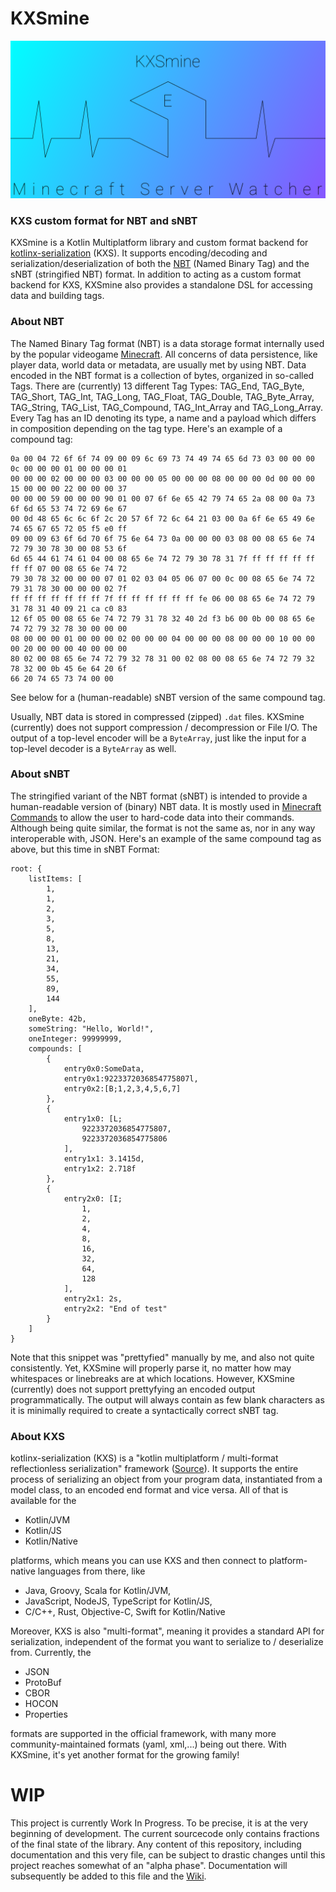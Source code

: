 # KXSmine

![KXSmine Banner Logo](banner/msw-extras-kxsmine-light-large.png "KXSmine")

### KXS custom format for NBT and sNBT
KXSmine is a Kotlin Multiplatform library and custom format backend for [kotlinx-serialization](https://github.com/Kotlin/kotlinx.serialization "kotlinx-serialization GitHub Repository") (KXS).
It supports encoding/decoding and serialization/deserialization of both the [NBT](https://minecraft.gamepedia.com/NBT_format "NBT Format Specification") (Named Binary Tag) and the sNBT (stringified NBT) format.
In addition to acting as a custom format backend for KXS, KXSmine also provides a standalone DSL for accessing data and building tags.

### About NBT
The Named Binary Tag format (NBT) is a data storage format internally used by the popular videogame [Minecraft](https://www.minecraft.net/en-us/ "Minecraft Homepage").
All concerns of data persistence, like player data, world data or metadata, are usually met by using NBT. Data encoded in the NBT format is a collection of bytes, organized in so-called Tags.
There are (currently) 13 different Tag Types: TAG_End, TAG_Byte, TAG_Short, TAG_Int, TAG_Long, TAG_Float, TAG_Double, TAG_Byte_Array, TAG_String, TAG_List, TAG_Compound, TAG_Int_Array and TAG_Long_Array.
Every Tag has an ID denoting its type, a name and a payload which differs in composition depending on the tag type. Here's an example of a compound tag:

```
0a 00 04 72 6f 6f 74 09 00 09 6c 69 73 74 49 74 65 6d 73 03 00 00 00 0c 00 00 00 01 00 00 00 01
00 00 00 02 00 00 00 03 00 00 00 05 00 00 00 08 00 00 00 0d 00 00 00 15 00 00 00 22 00 00 00 37
00 00 00 59 00 00 00 90 01 00 07 6f 6e 65 42 79 74 65 2a 08 00 0a 73 6f 6d 65 53 74 72 69 6e 67
00 0d 48 65 6c 6c 6f 2c 20 57 6f 72 6c 64 21 03 00 0a 6f 6e 65 49 6e 74 65 67 65 72 05 f5 e0 ff
09 00 09 63 6f 6d 70 6f 75 6e 64 73 0a 00 00 00 03 08 00 08 65 6e 74 72 79 30 78 30 00 08 53 6f
6d 65 44 61 74 61 04 00 08 65 6e 74 72 79 30 78 31 7f ff ff ff ff ff ff ff 07 00 08 65 6e 74 72
79 30 78 32 00 00 00 07 01 02 03 04 05 06 07 00 0c 00 08 65 6e 74 72 79 31 78 30 00 00 00 02 7f
ff ff ff ff ff ff ff 7f ff ff ff ff ff ff fe 06 00 08 65 6e 74 72 79 31 78 31 40 09 21 ca c0 83
12 6f 05 00 08 65 6e 74 72 79 31 78 32 40 2d f3 b6 00 0b 00 08 65 6e 74 72 79 32 78 30 00 00 00
08 00 00 00 01 00 00 00 02 00 00 00 04 00 00 00 08 00 00 00 10 00 00 00 20 00 00 00 40 00 00 00
80 02 00 08 65 6e 74 72 79 32 78 31 00 02 08 00 08 65 6e 74 72 79 32 78 32 00 0b 45 6e 64 20 6f
66 20 74 65 73 74 00 00
```

See below for a (human-readable) sNBT version of the same compound tag.

Usually, NBT data is stored in compressed (zipped) `.dat` files. KXSmine (currently) does not support compression / decompression or File I/O.
The output of a top-level encoder will be a `ByteArray`, just like the input for a top-level decoder is a `ByteArray` as well.

### About sNBT
The stringified variant of the NBT format (sNBT) is intended to provide a human-readable version of (binary) NBT data.
It is mostly used in [Minecraft Commands](https://minecraft.gamepedia.com/Commands "Explanation of Minecraft Commands") to allow the user to hard-code data into their commands.
Although being quite similar, the format is not the same as, nor in any way interoperable with, JSON. Here's an example of the same compound tag as above, but this time in sNBT Format:

```
root: {
    listItems: [
        1,
        1,
        2,
        3,
        5,
        8,
        13,
        21,
        34,
        55,
        89,
        144
    ],
    oneByte: 42b,
    someString: "Hello, World!",
    oneInteger: 99999999,
    compounds: [
        {
            entry0x0:SomeData,
            entry0x1:9223372036854775807l,
            entry0x2:[B;1,2,3,4,5,6,7]
        },
        {
            entry1x0: [L;
                9223372036854775807,
                9223372036854775806
            ],
            entry1x1: 3.1415d,
            entry1x2: 2.718f
        },
        {
            entry2x0: [I;
                1,
                2,
                4,
                8,
                16,
                32,
                64,
                128
            ],
            entry2x1: 2s,
            entry2x2: "End of test"
        }
    ]
}
```
Note that this snippet was "prettyfied" manually by me, and also not quite consistently. Yet, KXSmine will properly parse it, no matter how may whitespaces or linebreaks are at which locations.
However, KXSmine (currently) does not support prettyfying an encoded output programmatically. The output will always contain as few blank characters as it is minimally required to create a syntactically correct sNBT tag.

### About KXS
kotlinx-serialization (KXS) is a "kotlin multiplatform / multi-format reflectionless serialization" framework ([Source](https://github.com/Kotlin/kotlinx.serialization/blob/master/README.md "README of KXS")).
It supports the entire process of serializing an object from your program data, instantiated from a model class, to an encoded end format and vice versa. All of that is available for the
- Kotlin/JVM
- Kotlin/JS
- Kotlin/Native

platforms, which means you can use KXS and then connect to platform-native languages from there, like
- Java, Groovy, Scala for Kotlin/JVM,
- JavaScript, NodeJS, TypeScript for Kotlin/JS,
- C/C++, Rust, Objective-C, Swift for Kotlin/Native

Moreover, KXS is also "multi-format", meaning it provides a standard API for serialization, independent of the format you want to serialize to / deserialize from. Currently, the
- JSON
- ProtoBuf
- CBOR
- HOCON
- Properties

formats are supported in the official framework, with many more community-maintained formats (yaml, xml,...) being out there. With KXSmine, it's yet another format for the growing family!

# WIP
This project is currently Work In Progress. To be precise, it is at the very beginning of development. The current sourcecode only contains fractions of the final state of the library.
Any content of this repository, including documentation and this very file, can be subject to drastic changes until this project reaches somewhat of an "alpha phase".
Documentation will subsequently be added to this file and the [Wiki](https://github.com/RaphaelTarita/KXSmine/wiki "KXSmine Wiki").

